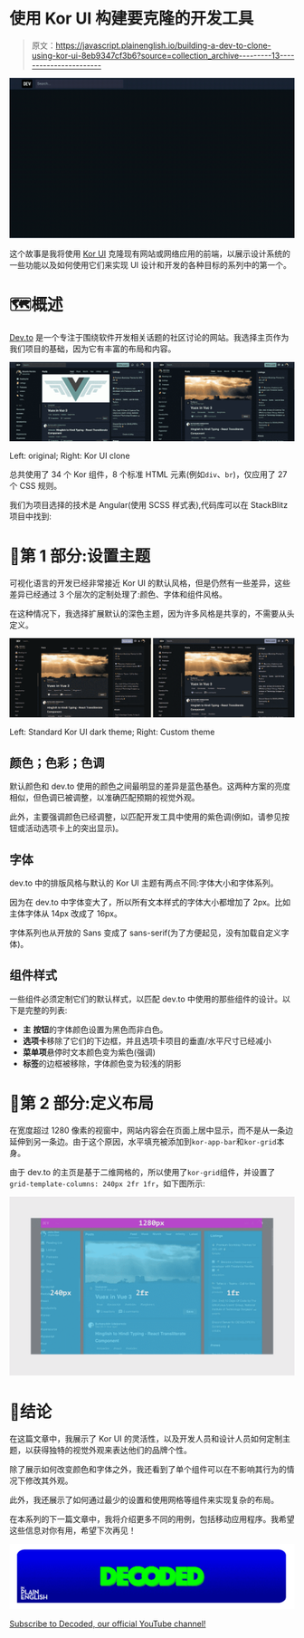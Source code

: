 # 使用 Kor UI 构建要克隆的开发工具

> 原文：<https://javascript.plainenglish.io/building-a-dev-to-clone-using-kor-ui-8eb9347cf3b6?source=collection_archive---------13----------------------->

![](img/32213b5a62f1a96f1ea6fc2c56bbbb40.png)

这个故事是我将使用 [Kor UI](https://kor-ui.com/) 克隆现有网站或网络应用的前端，以展示设计系统的一些功能以及如何使用它们来实现 UI 设计和开发的各种目标的系列中的第一个。

# 🗺️概述

[Dev.to](https://dev.to/) 是一个专注于围绕软件开发相关话题的社区讨论的网站。我选择主页作为我们项目的基础，因为它有丰富的布局和内容。

![](img/ffc1fb7fca19f4ac566fb108d3315e6a.png)

Left: original; Right: Kor UI clone

总共使用了 34 个 Kor 组件，8 个标准 HTML 元素(例如`div`、`br`)，仅应用了 27 个 CSS 规则。

我们为项目选择的技术是 Angular(使用 SCSS 样式表),代码库可以在 StackBlitz 项目中找到:

# 🎨第 1 部分:设置主题

可视化语言的开发已经非常接近 Kor UI 的默认风格，但是仍然有一些差异，这些差异已经通过 3 个层次的定制处理了:颜色、字体和组件风格。

在这种情况下，我选择扩展默认的深色主题，因为许多风格是共享的，不需要从头定义。

![](img/ccd821e22eb164a8ad6f333a76f9cde3.png)

Left: Standard Kor UI dark theme; Right: Custom theme

## 颜色；色彩；色调

默认颜色和 dev.to 使用的颜色之间最明显的差异是蓝色基色。这两种方案的亮度相似，但色调已被调整，以准确匹配预期的视觉外观。

此外，主要强调颜色已经调整，以匹配开发工具中使用的紫色调(例如，请参见按钮或活动选项卡上的突出显示)。

## 字体

dev.to 中的排版风格与默认的 Kor UI 主题有两点不同:字体大小和字体系列。

因为在 dev.to 中字体变大了，所以所有文本样式的字体大小都增加了 2px。比如主体字体从 14px 改成了 16px。

字体系列也从开放的 Sans 变成了 sans-serif(为了方便起见，没有加载自定义字体)。

## 组件样式

一些组件必须定制它们的默认样式，以匹配 dev.to 中使用的那些组件的设计。以下是完整的列表:

*   **主** **按钮**的字体颜色设置为黑色而非白色。
*   **选项卡**移除了它们的下边框，并且选项卡项目的垂直/水平尺寸已经减小
*   **菜单项**悬停时文本颜色变为紫色(强调)
*   **标签**的边框被移除，字体颜色变为较浅的阴影

# 📐第 2 部分:定义布局

在宽度超过 1280 像素的视窗中，网站内容会在页面上居中显示，而不是从一条边延伸到另一条边。由于这个原因，水平填充被添加到`kor-app-bar`和`kor-grid`本身。

由于 dev.to 的主页是基于二维网格的，所以使用了`kor-grid`组件，并设置了`grid-template-columns: 240px 2fr 1fr`，如下图所示:

![](img/03e5e6e3ba55145b66028faa379b44cf.png)

# 🏁结论

在这篇文章中，我展示了 Kor UI 的灵活性，以及开发人员和设计人员如何定制主题，以获得独特的视觉外观来表达他们的品牌个性。

除了展示如何改变颜色和字体之外，我还看到了单个组件可以在不影响其行为的情况下修改其外观。

此外，我还展示了如何通过最少的设置和使用网格等组件来实现复杂的布局。

在本系列的下一篇文章中，我将介绍更多不同的用例，包括移动应用程序。我希望这些信息对你有用，希望下次再见！

![](img/787be6c671be8d345dc786dad8729ce5.png)

[Subscribe to Decoded, our official YouTube channel!](https://www.youtube.com/channel/UCtipWUghju290NWcn8jhyAw)